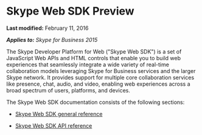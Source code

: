 
# Skype Web SDK Preview

 **Last modified:** February 11, 2016

 _**Applies to:** Skype for Business 2015_

The Skype Developer Platform for Web ("Skype Web SDK") is a set of JavaScript Web APIs and HTML controls that enable you to build web experiences that seamlessly integrate a wide variety of real-time collaboration models leveraging Skype for Business services and the larger Skype network. It provides support for multiple core collaboration services like presence, chat, audio, and video, enabling web experiences across a broad spectrum of users, platforms, and devices.

The Skype Web SDK documentation consists of the following sections:

- [Skype Web SDK general reference]( /GeneralReference.md)
    
- [Skype Web SDK API reference]( https://msdn.microsoft.com/en-us/library/office/dn962122(v=office.16).aspx)
    
